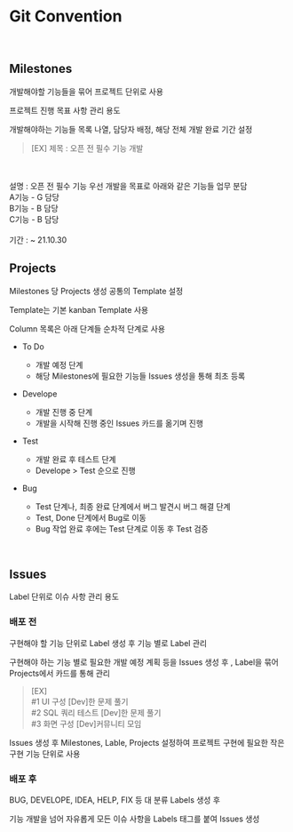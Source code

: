 # Git Convention


<br>

## Milestones

개발해야할 기능들을 묶어 프로젝트 단위로 사용

프로젝트 진행 목표 사항 관리 용도

개발해야하는 기능들 목록 나열, 담당자 배정, 해당 전체 개발 완료 기간 설정

> [EX] 제목 : 오픈 전 필수 기능 개발 
<br>
<br> 설명 : 오픈 전 필수 기능 우선 개발을 목표로 아래와 같은 기능들 업무 분담
<br>A기능 - G 담당
<br>B기능 - B 담당 
<br>C기능 - B 담당
<br>
<br> 기간 : ~ 21.10.30

<br>

## Projects

Milestones 당 Projects 생성 공통의 Template 설정

Template는 기본 kanban Template 사용

Column 목록은 아래 단계들 순차적 단계로 사용


- To Do 
    - 개발 예정 단계
    - 해당 Milestones에 필요한 기능들 Issues 생성을 통해 최초 등록
 
- Develope
    - 개발 진행 중 단계
    - 개발을 시작해 진행 중인 Issues 카드를 옮기며 진행

- Test
    - 개발 완료 후 테스트 단계
    - Develope > Test 순으로 진행

- Bug
    - Test 단계나, 최종 완료 단계에서 버그 발견시 버그 해결 단계
    - Test, Done 단계에서 Bug로 이동 
    - Bug 작업 완료 후에는 Test 단계로 이동 후 Test 검증

<br>

## Issues

Label 단위로 이슈 사항 관리 용도

### 배포 전

구현해야 할 기능 단위로 Label 생성 후 기능 별로 Label 관리

구현해야 하는 기능 별로 필요한 개발 예정 계획 등을 Issues 생성 후
, Label을 묶어 Projects에서 카드를 통해 관리

> [EX] 
<br>#1 UI 구성 [Dev]한 문제 풀기<br>#2 SQL 쿼리 테스트 [Dev]한 문제 풀기
<br>#3 화면 구성 [Dev]커뮤니티 모임

Issues 생성 후 Milestones, Lable, Projects 설정하여 프로젝트 구현에 필요한 작은 구현 기능 단위로 사용

### 배포 후

BUG, DEVELOPE, IDEA, HELP, FIX 등 대 분류 Labels 생성 후

기능 개발을 넘어 자유롭게 모든 이슈 사항을 Labels 태그를 붙여 Issues 생성